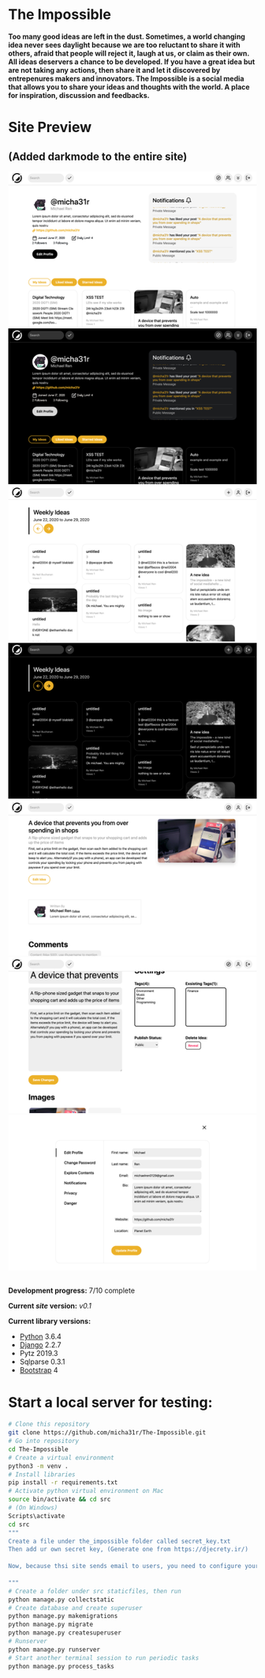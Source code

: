 # The Impossible
**Too many good ideas are left in the dust. Sometimes, a world changing idea never sees daylight because we are too reluctant to share it with others, afraid that people will reject it, laugh at us, or claim as their own. All ideas deservers a chance to be developed. If you have a great idea but are not taking any actions, then share it and let it discovered by entrepenures makers and innovators. The Impossible is a social media that allows you to share your ideas and thoughts with the world. A place for inspiration, discussion and feedbacks.**

# Site Preview
## (Added darkmode to the entire site)

![Dashboard Light](preview_imgs/dashboard_light.png)
![Dashboard Dark](preview_imgs/dashboard_dark.png)
![Explore Section Light](preview_imgs/explore_light.png)
![Explore Section Dark](preview_imgs/explore_dark.png)
![Detail Section](preview_imgs/detail.png)
![Idea Editor](preview_imgs/edit_idea.png)
![Edit Profile](preview_imgs/edit_profile.png)

##
__Development progress:__ 7/10 complete

__Current *site* version:__ *v0.1*

__Current library versions:__
  * [Python](https://www.python.org/) 3.6.4
  * [Django](https://www.djangoproject.com/) 2.2.7
  * Pytz 2019.3
  * Sqlparse 0.3.1
  * [Bootstrap](https://getbootstrap.com/) 4

# Start a local server for testing:
```bash
# Clone this repository
git clone https://github.com/micha31r/The-Impossible.git
# Go into repository
cd The-Impossible
# Create a virtual environment
python3 -m venv .
# Install libraries
pip install -r requirements.txt
# Activate python virtual environment on Mac
source bin/activate && cd src
# (On Windows)
Scripts\activate
cd src
""" 
Create a file under the_impossible folder called secret_key.txt
Then add ur own secret key, (Generate one from https://djecrety.ir/)

Now, because thsi site sends email to users, you need to configure your own email address in settings.py and create a file under the_impossible folder called email_password.txt which contains your email password

"""
# Create a folder under src staticfiles, then run
python manage.py collectstatic
# Create database and create superuser
python manage.py makemigrations
python manage.py migrate
python manage.py createsuperuser
# Runserver
python manage.py runserver
# Start another terminal session to run periodic tasks
python manage.py process_tasks
```